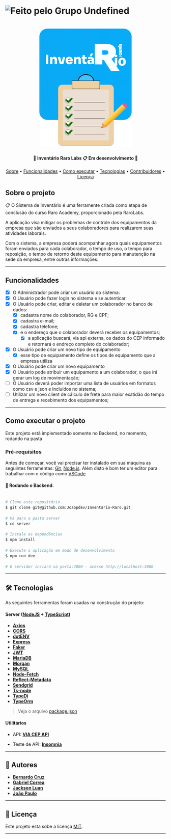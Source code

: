 

  <h1>
    <img alt="Feito pelo Grupo Undefined" src="https://img.shields.io/badge/feito%20por-Grupo Undefined-%12554891">
  </h1>
  
  
 
</p>
<h1 align="center">
    <img style="width:290px;" alt="NextLevelWeek" title="#NextLevelWeek" src="./assets/images/logo-inventario-project.png">
</h1>

<h4 align="center"> 
	🚧  Inventário Raro Labs  📋  Em desenvolvimento 🚧
</h4>

<p align="center">
 <a href="#-sobre-o-projeto">Sobre</a> •
 <a href="#-funcionalidades">Funcionalidades</a> •
 <a href="#-como-executar-o-projeto">Como executar</a> • 
 <a href="#-tecnologias">Tecnologias</a> • 
 <a href="#-contribuidores">Contribuidores</a> • 
 <a href="#user-content--licença">Licença</a>
</p>


##  Sobre o projeto

📋 O Sistema de Inventário é uma ferramente criada como etapa de conclusão do curso Raro Academy, proporcionado pela RaroLabs.

A aplicação visa mitigar os problemas de controle dos equipamentos da empresa que são enviados a seus colaboradores para realizarem suas atividades laborais.

Com o sistema, a empresa poderá acompanhar agora quais equipamentos foram enviados para cada colaborador, o tempo de uso, o tempo para reposição, o tempo de retorno deste equipamento para manutenção na sede da empresa, entre outras informações.

---

## Funcionalidades

- [x] O Administrador pode criar um usuário do sistema:
- [x] O Usuário pode fazer login no sistema e se autenticar.
- [x] O Usuário pode criar, editar e deletar um colaborador no banco de dados:
  - [x] cadastra nome do colaborador, RG e CPF;
  - [x] cadastra e-mail;
  - [x] cadastra telefone;
  - [x] e o endereço que o colaborador deverá receber os equipamentos;
	- [x] a aplicação buscará, via api externa, os dados do CEP informado e retornará o endreço completo do colaborador;

- [x] O Usuário pode criar um novo tipo de equipamento
  - [x] esse tipo de equipamento define os tipos de equipamento que a empresa utiliza

- [x] O Usuário pode criar um novo equipamento
- [x] O Usuário pode atribuir um equipamento a um colaborador, o que irá gerar um log de movimentação;
- [ ] O Usuário deverá poder importar uma lista de usuários em formatos como csv e json e incluídos no sistema;
- [ ] Utilizar um novo client de cálculo de frete para maior exatidão do tempo de entrega e recebimento dos equipamentos;
---

## Como executar o projeto

Este projeto está implementado somente no Backend, no momento, rodando na pasta  

### Pré-requisitos

Antes de começar, você vai precisar ter instalado em sua máquina as seguintes ferramentas:
[Git](https://git-scm.com), [Node.js](https://nodejs.org/en/). 
Além disto é bom ter um editor para trabalhar com o código como [VSCode](https://code.visualstudio.com/)

#### 🎲 Rodando o Backend.

```bash

# Clone este repositório
$ git clone git@github.com:Joaopdev/Inventario-Raro.git

# Vá para a pasta server
$ cd server

# Instale as dependências
$ npm install

# Execute a aplicação em modo de desenvolvimento
$ npm run dev

# O servidor inciará na porta:3000 - acesse http://localhost:3000 

```

---

## 🛠 Tecnologias

As seguintes ferramentas foram usadas na construção do projeto:



#### [](https://github.com/tgmarinho/Ecoleta#server-nodejs--typescript)**Server**  ([NodeJS](https://nodejs.org/en/)  +  [TypeScript](https://www.typescriptlang.org/))

-   **[Axios](https://axios-http.com/docs/intro)**
-   **[CORS](https://expressjs.com/en/resources/middleware/cors.html)**
-   **[dotENV](https://github.com/motdotla/dotenv)**
-   **[Express](https://expressjs.com/)**
-   **[Faker](https://github.com/marak/Faker.js/)**
-   **[JWT](https://github.com/auth0/node-jsonwebtoken)**
-   **[MariaDB](https://mariadb.org/)**
-   **[Morgan](https://www.npmjs.com/package/morgan)**
-   **[MySQL](https://www.mysql.com/)**
-   **[Node-Fetch](https://github.com/node-fetch/node-fetch)**
-   **[Reflect-Metadata](https://github.com/rbuckton/reflect-metadata)**
-   **[Sendgrid](https://github.com/sendgrid/sendgrid-nodejs/)**
-   **[Ts-node](https://github.com/TypeStrong/ts-node)**
-   **[TypeDi](https://docs.typestack.community/typedi/v/develop/01-getting-started)**
-   **[TypeOrm](https://typeorm.io/)**

> Veja o arquivo  [package.json](https://github.com/tgmarinho/README-ecoleta/blob/master/server/package.json)



#### [](https://github.com/tgmarinho/Ecoleta#utilit%C3%A1rios)**Utilitários**

-   API:  **[VIA CEP API](viacep.com.br/ws/01001000/json/)**

-   Teste de API:  **[Insomnia](https://insomnia.rest/)**

---

## 🦸 Autores

-   **[Bernardo Cruz](https://github.com/cruzbernardo)**
-   **[Gabriel Correa](https://github.com/GabsVasc)**
-   **[Jackson Luan](https://github.com/JacksonLRD)**
-   **[João Paulo](https://github.com/Joaopdev)**

 

---

## 📝 Licença

Este projeto esta sobe a licença [MIT](./LICENSE).

---
